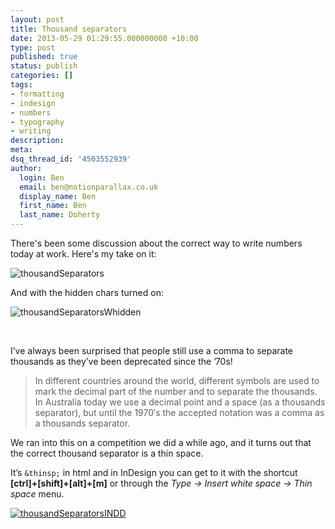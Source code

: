 ```yaml
---
layout: post
title: Thousand separators
date: 2013-05-29 01:29:55.000000000 +10:00
type: post
published: true
status: publish
categories: []
tags:
- formatting
- indesign
- numbers
- typography
- writing
description:
meta:
dsq_thread_id: '4503552939'
author:
  login: Ben
  email: ben@notionparallax.co.uk
  display_name: Ben
  first_name: Ben
  last_name: Doherty
---
```

<p>There's been some discussion about the correct way to write numbers today at work. Here's my take on it:</p>
<p><img class="alignnone size-full wp-image-1384" alt="thousandSeparators" src="{{ site.baseurl }}/assets/thousandSeparators.png" /></p>
<p>And with the hidden chars turned on:</p>
<p><img class="alignnone size-large wp-image-1386" alt="thousandSeparatorsWhidden" src="{{ site.baseurl }}/assets/thousandSeparatorsWhidden.png" /></p>
<p>&nbsp;</p>
<p>I’ve always been surprised that people still use a comma to separate thousands as they’ve been deprecated since the ’70s!</p>
<blockquote cite="http://extranet.edfac.unimelb.edu.au/DSME/decimals/SLIMversion/backinfo/overseas.shtml"><p>In different countries around the world, different symbols are used to mark the decimal part of the number and to separate the thousands. In Australia today we use a decimal point and a space (as a thousands separator), but until the 1970′s the accepted notation was a comma as a thousands separator.</p></blockquote>
<p>We ran into this on a competition we did a while ago, and it turns out that the correct thousand separator is a thin space.</p>
<p><!--more-->It’s <code>&amp;thinsp;</code> in html and in InDesign you can get to it with the shortcut<strong> [ctrl]+[shift]+[alt]+[m]</strong> or through the <em>Type → Insert white space → Thin space</em> menu.</p>
<p><a href="/wordpress/wp-content/uploads/2013/05/thousandSeparatorsINDD.png"><img class="alignnone size-large wp-image-1385" alt="thousandSeparatorsINDD" src="{{ site.baseurl }}/assets/thousandSeparatorsINDD.png" /></a></p>
